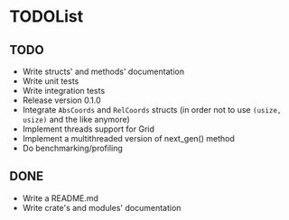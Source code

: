 # TODOList

## TODO
* Write structs' and methods' documentation
* Write unit tests
* Write integration tests
* Release version 0.1.0
* Integrate `AbsCoords` and `RelCoords` structs (in order not to use `(usize, usize)` and the like anymore)
* Implement threads support for Grid
* Implement a multithreaded version of next_gen() method
* Do benchmarking/profiling

## DONE
* Write a README.md
* Write crate's and modules' documentation
